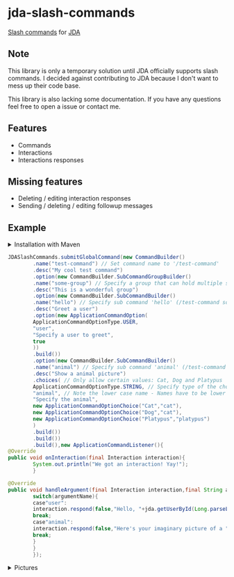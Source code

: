 # jda-slash-commands

[Slash commands](https://discord.com/developers/docs/interactions/slash-commands) for [JDA](https://github.com/DV8FromTheWorld/JDA)

## Note

This library is only a temporary solution until JDA officially supports slash commands. I decided against contributing to JDA because I don't want to
mess up their code base.

This library is also lacking some documentation. If you have any questions feel free to open a issue or contact me.

## Features

- Commands
- Interactions
- Interactions responses

## Missing features

- Deleting / editing interaction responses
- Sending / deleting / editing followup messages

## Example

<details>
  <summary>Installation with Maven</summary>

  ```xml

<repositories>
    <repository>
        <id>jitpack.io</id>
        <url>https://jitpack.io</url>
    </repository>
</repositories>

<dependencies>
<dependency>
    <groupId>com.github.cerus</groupId>
    <artifactId>jda-slash-commands</artifactId>
    <version>47f3ff2ac6</version>
</dependency>
</dependencies>
  ```

</details>

```java
JDASlashCommands.submitGlobalCommand(new CommandBuilder()
        .name("test-command") // Set command name to '/test-command'
        .desc("My cool test command")
        .option(new CommandBuilder.SubCommandGroupBuilder()
        .name("some-group") // Specify a group that can hold multiple sub commands
        .desc("This is a wonderful group")
        .option(new CommandBuilder.SubCommandBuilder()
        .name("hello") // Specify sub command 'hello' (/test-command some-group hello)
        .desc("Greet a user")
        .option(new ApplicationCommandOption(
        ApplicationCommandOptionType.USER,
        "user",
        "Specify a user to greet",
        true
        ))
        .build())
        .option(new CommandBuilder.SubCommandBuilder()
        .name("animal") // Specify sub command 'animal' (/test-command some-group animal)
        .desc("Show a animal picture")
        .choices( // Only allow certain values: Cat, Dog and Platypus
        ApplicationCommandOptionType.STRING, // Specify type of the choice: STRING or INTEGER
        "animal", // Note the lower case name - Names have to be lower case or else things could break 
        "Specify the animal",
        new ApplicationCommandOptionChoice("Cat","cat"),
        new ApplicationCommandOptionChoice("Dog","cat"),
        new ApplicationCommandOptionChoice("Platypus","platypus")
        )
        .build())
        .build())
        .build(),new ApplicationCommandListener(){
@Override
public void onInteraction(final Interaction interaction){
        System.out.println("We got an interaction! Yay!");
        }

@Override
public void handleArgument(final Interaction interaction,final String argumentName,final InteractionResponseOption option){
        switch(argumentName){
        case"user":
        interaction.respond(false,"Hello, "+jda.getUserById(Long.parseLong(option.getValue())).getAsMention());
        break;
        case"animal":
        interaction.respond(false,"Here's your imaginary picture of a "+option.getValue());
        break;
        }
        }
        });
```

<details>
  <summary>Pictures</summary>

![Group](https://i.imgur.com/qL7nL8q.png)

![Animal](https://i.imgur.com/qm8xLI6.png)

![Hello](https://i.imgur.com/5JMolqh.png)

![Hello Response](https://i.imgur.com/bXng3nG.png)

![Animal Response](https://i.imgur.com/6sEOMBk.png)

</details>
